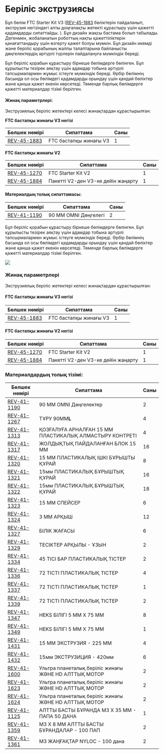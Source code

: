 # Беріліс экструзиясы

Бұл бөлім FTC Starter Kit V3 ([REV-45-1883](https://www.revrobotics.com/rev-45-1883/) бөліктерін пайдаланып, экструзия негізіндегі алты доңғалақты жетекті құрастыру үшін қажетті қадамдарды сипаттайды. ). Бұл дизайн жақсы бастама болып табылады. Дегенмен, жобаланатын роботтың нақты қажеттіліктерін қанағаттандыру үшін өзгерту қажет болуы мүмкін. Бұл дизайн икемді және беріліс қорабының жалпы талаптарына байланысты дөңгелектердің әртүрлі түрлерін пайдалануға мүмкіндік береді.



Бұл беріліс қорабын құрастыру бірнеше бөлімдерге бөлінген. Бұл құрылысты тезірек аяқтау үшін адамдар тобына әртүрлі тапсырмалармен жұмыс істеуге мүмкіндік береді. Әрбір бөлімнің басында ол осы бөлімдегі қадамдарды орындау үшін қандай бөліктер және қанша қажет екенін көрсетеді. Төменде барлық бөлімдерге қажетті материалдар тізімі берілген.

#### Жинақ параметрлері: <a href="#parametry-komplekta" id="parametry-komplekta"></a>

Экструзиялық беріліс жетектері келесі жинақтардан құрастырылған:

**FTC бастапқы жинағы V3 негізі**

| Бөлшек нөмірі | Сипаттама | Саны |
| -------------------------------------------------------- | ------------------ | ---- |
| [REV-45-1883](https://www.revrobotics.com/rev-45-1883/) | FTC бастапқы жинағы V3 | 1 |

**FTC бастапқы жинағы V2**

| Бөлшек нөмірі | Сипаттама | Саны |
| -------------------------------------------------------- | -------------------- | ---- |
| [REV-45-1270](https://www.revrobotics.com/rev-45-1270/) | FTC Starter Kit V2 | 1 |
| [REV-45-1884](https://www.revrobotics.com/rev-45-1884/) | Пакетті V2-ден V3-ке дейін жаңарту | 1 |

#### Материалдың толық сипаттамасы: <a href="#polnaya-specifikaciya-materialov" id="polnaya-specifikaciya-materialov"></a>

| Бөлшек нөмірі | Сипаттама | Саны |
| ------------------------------------------------------- | ----------------- | ---- |
| [REV-41-1190](https://www.revrobotics.com/rev-41-1190/) | 90 MM OMNI Дөңгелегі | 2 |

Бұл беріліс қорабын құрастыру бірнеше бөлімдерге бөлінген. Бұл құрылысты тезірек аяқтау үшін адамдар тобына әртүрлі тапсырмалармен жұмыс істеуге мүмкіндік береді. Әрбір бөлімнің басында ол осы бөлімдегі қадамдарды орындау үшін қандай бөліктер және қанша қажет екенін көрсетеді. Төменде барлық бөлімдерге қажетті материалдар тізімі берілген.

![](https://2589213514-files.gitbook.io/\~/files/v0/b/gitbook-legacy-files/o/assets%2F-M5yw0n8IneF5-9ybLjT%2F-MIKNsVGc\_5g6zjfCBni%2F-MILMxXwqKRVpemCKtBF%2FAGD-\_Default.svg?alt=media\&token=f299f1e0-5389-43d5-b384-bd387c7e24f4)

### Жинақ параметрлері

Экструзиялық беріліс жетектері келесі жинақтардан құрастырылған:

#### FTC бастапқы жинағы V3 негізі

| Бөлшек нөмірі | Сипаттама | Саны |
| ------------------------------------------------------ | ------------------ | ---- |
| [REV-45-1883](https://www.revrobotics.com/rev-45-1883/) | FTC бастапқы жинағы V3 | 1 |

#### FTC бастапқы жинағы V2 негізі

| Бөлшек нөмірі | Сипаттама | Саны |
| ------------------------------------------------------ | -------------------- | ---- |
| [REV-45-1270](https://www.revrobotics.com/rev-45-1270/) | FTC Starter Kit V2 | 1 |
| [REV-45-1884](https://www.revrobotics.com/rev-45-1884/) | Пакетті V2-ден V3-ке дейін жаңарту | 1 |

### Материалдардың толық тізімі:

| Бөлшек нөмірі | Сипаттама | Саны |
| ------------------------------------------------------ | ---------------------------------------------------------- | ---- |
| [REV-41-1190](https://www.revrobotics.com/rev-41-1190/) | 90 MM OMNI Дөңгелектер | 2 |
| [REV-41-1267](https://www.revrobotics.com/rev-41-1267/) | ТҰРУ 90MM**L** | 4 |
| [REV-41-1313](https://www.revrobotics.com/rev-41-1313/) | ҚОЗҒАЛУҒА АРНАЛҒАН 15 ММ ПЛАСТИКАЛЫҚ АЛМАСТЫРУ КОНТРЕТІ | 4 |
| [REV-41-1317](https://www.revrobotics.com/rev-41-1317/) | ЖОЛДЫҚТЫҚ ПАЙДАЛАНҒАН БЛОК 15 MM | 16 |
| [REV-41-1320](https://www.revrobotics.com/rev-41-1320/) | 15 ММ ПЛАСТИКАЛЫҚ ІШКІ БҰРЫШТЫ ҚҰРАЙ | 8 |
| [REV-41-1321](https://www.revrobotics.com/rev-41-1321/) | 15мм ПЛАСТИКАЛЫҚ БҰРЫШТЫҚ ҚҰРАЙ | 16 |
| [REV-41-1322](https://www.revrobotics.com/rev-41-1322/) | 15мм ПЛАСТИКАЛЫҚ БҰРЫШТЫҚ ҚҰРАЙ | 18 |
| [REV-41-1323](https://www.revrobotics.com/rev-41-1323/) | 15 MM СПЕЙСЕР | 6 |
| [REV-41-1324](https://www.revrobotics.com/rev-41-1324/) | 3 MM АРҚЫШ | 12 |
| [REV-41-1327](https://www.revrobotics.com/rev-41-1327/) | БІЛІК ЖАҒАСЫ | 6 |
| [REV-41-1329](https://www.revrobotics.com/rev-41-1329/) | ТЕСІКТЕР АРҚЫЛЫ - ҰЗЫН | 2 |
| [REV-41-1334](https://www.revrobotics.com/rev-41-1334/) | 45 ТІСІ БАР ПЛАСТИКАЛЫҚ ТІСТЕР | 2 |
| [REV-41-1336](https://www.revrobotics.com/rev-41-1336/) | 72 ТІСТІ ПЛАСТИКАЛЫҚ ТІСТЕР | 4 |
| [REV-41-1337](https://www.revrobotics.com/rev-41-1337/) | 72 ТІСТІ ПЛАСТИКАЛЫҚ ТІСТЕР | 1 |
| [REV-41-1339](https://www.revrobotics.com/rev-41-1339/) | 72 ТІСТІ ПЛАСТИКАЛЫҚ ТІСТЕР | 2 |
| [REV-41-1347](https://www.revrobotics.com/rev-41-1347/) | HEKS БІЛІГІ 5 MM X 75 MM | 8 |
| [REV-41-1349](https://www.revrobotics.com/rev-41-1349/) | HEKS БІЛІГІ 5 MM X 75 MM | 1 |
| [REV-41-1431](https://www.revrobotics.com/rev-41-1431/) | 15 ММ ЭКСТРУЗИЯ - 225 MM | 4 |
| [REV-41-1432](https://www.revrobotics.com/rev-41-1432/) | 15мм ЭКСТРУЗИЦИЯ - 420мм | 6 |
| [REV-41-1600](https://www.revrobotics.com/rev-41-1600/) | Ультра планеталық беріліс жинағы ЖӘНЕ HD АЛТТЫҚ МОТОР | 2 |
| [REV-41-1623](https://www.revrobotics.com/rev-41-1623/) | Ультра планеталық беріліс жинағы ЖӘНЕ HD АЛТТЫҚ МОТОР | 2 |
| [REV-41-1624](https://www.revrobotics.com/rev-41-1624/) | Ультра планеталық беріліс жинағы ЖӘНЕ HD АЛТТЫҚ МОТОР | 2 |
| [REV-41-1125](https://www.revrobotics.com/rev-41-1125/) | АЛТТЫ БАСТЫ БҰРАНДА М3 X 35 ММ - ПАПА 50 ДАНА | 1 |
| [REV-41-1359](https://www.revrobotics.com/rev-41-1359/) | М3 X 8 MM АЛТТЫ БАСТЫ БҰРАНДАЛАР - 100 ПАП | 2 |
| [REV-41-1361](https://www.revrobotics.com/rev-41-1361/) | М3 ЖАҢҒАҚТАР NYLOC - 100 дана | 2 |
